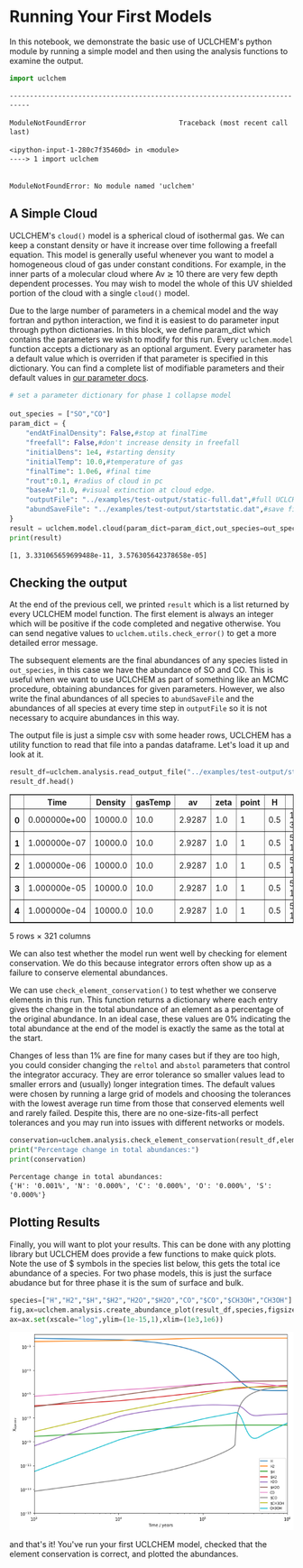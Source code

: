 # Running Your First Models

In this notebook, we demonstrate the basic use of UCLCHEM's python module by running a simple model and then using the analysis functions to examine the output.


```python
import uclchem
```


    ---------------------------------------------------------------------------

    ModuleNotFoundError                       Traceback (most recent call last)

    <ipython-input-1-280c7f35460d> in <module>
    ----> 1 import uclchem
    

    ModuleNotFoundError: No module named 'uclchem'


## A Simple Cloud

UCLCHEM's `cloud()` model is a spherical cloud of isothermal gas. We can keep a constant density or have it increase over time following a freefall equation. This model is generally useful whenever you want to model a homogeneous cloud of gas under constant conditions. For example, in the inner parts of a molecular cloud where Av $\gtrsim$ 10 there are very few depth dependent processes. You may wish to model the whole of this UV shielded portion of the cloud with a single `cloud()` model.

Due to the large number of parameters in a chemical model and the way fortran and python interaction, we find it is easiest to do parameter input through python dictionaries. In this block, we define param_dict which contains the parameters we wish to modify for this run. Every `uclchem.model` function accepts a dictionary as an optional argument. Every parameter has a default value which is overriden if that parameter is specified in this dictionary. You can find a complete list of modifiable parameters and their default values in [our parameter docs](/docs/parameters).



```python
# set a parameter dictionary for phase 1 collapse model

out_species = ["SO","CO"]
param_dict = {
    "endAtFinalDensity": False,#stop at finalTime
    "freefall": False,#don't increase density in freefall
    "initialDens": 1e4, #starting density
    "initialTemp": 10.0,#temperature of gas
    "finalTime": 1.0e6, #final time
    "rout":0.1, #radius of cloud in pc
    "baseAv":1.0, #visual extinction at cloud edge.
    "outputFile": "../examples/test-output/static-full.dat",#full UCLCHEM output
    "abundSaveFile": "../examples/test-output/startstatic.dat",#save final abundances to file
}
result = uclchem.model.cloud(param_dict=param_dict,out_species=out_species)
print(result)

```

    [1, 3.331065659699488e-11, 3.576305642378658e-05]


## Checking the output

At the end of the previous cell, we printed `result` which is a list returned by every UCLCHEM model function. The first element is always an integer which will be positive if the code completed and negative otherwise. You can send negative values to `uclchem.utils.check_error()` to get a more detailed error message.

The subsequent elements are the final abundances of any species listed in `out_species`, in this case we have the abundance of SO and CO. This is useful when we want to use UCLCHEM as part of something like an MCMC procedure, obtaining abundances for given parameters. However, we also write the final abundances of all species to `abundSaveFile` and the abundances of all species at every time step in `outputFile` so it is not necessary to acquire abundances in this way.

The output file is just a simple csv with some header rows, UCLCHEM has a utility function to read that file into a pandas dataframe. Let's load it up and look at it.




```python
result_df=uclchem.analysis.read_output_file("../examples/test-output/static-full.dat")
result_df.head()
```




<div>
<table border="1" class="dataframe">
  <thead>
<tr>
      <th></th>
      <th>Time</th>
      <th>Density</th>
      <th>gasTemp</th>
      <th>av</th>
      <th>zeta</th>
      <th>point</th>
      <th>H</th>
      <th>#H</th>
      <th>H+</th>
      <th>@H</th>
      <th>...</th>
      <th>HS2+</th>
      <th>HSO2+</th>
      <th>H2S2+</th>
      <th>H2S2</th>
      <th>#H2S2</th>
      <th>@H2S2</th>
      <th>E-</th>
      <th>BULK</th>
      <th>SURFACE</th>
      <th>radfield</th>
    </tr>
  </thead>
  <tbody>
    <tr>
      <th>0</th>
      <td>0.000000e+00</td>
      <td>10000.0</td>
      <td>10.0</td>
      <td>2.9287</td>
      <td>1.0</td>
      <td>1</td>
      <td>0.5</td>
      <td>1.000000e-30</td>
      <td>1.000000e-30</td>
      <td>1.000000e-30</td>
      <td>...</td>
      <td>1.000000e-30</td>
      <td>1.000000e-30</td>
      <td>1.000000e-30</td>
      <td>1.000000e-30</td>
      <td>1.000000e-30</td>
      <td>1.000000e-30</td>
      <td>0.000182</td>
      <td>1.000000e-30</td>
      <td>1.000000e-30</td>
      <td>1.0</td>
    </tr>
    <tr>
      <th>1</th>
      <td>1.000000e-07</td>
      <td>10000.0</td>
      <td>10.0</td>
      <td>2.9287</td>
      <td>1.0</td>
      <td>1</td>
      <td>0.5</td>
      <td>5.680300e-13</td>
      <td>1.789040e-17</td>
      <td>4.269620e-20</td>
      <td>...</td>
      <td>1.000000e-30</td>
      <td>1.000000e-30</td>
      <td>1.000000e-30</td>
      <td>1.000000e-30</td>
      <td>1.000000e-30</td>
      <td>1.000000e-30</td>
      <td>0.000182</td>
      <td>5.629010e-20</td>
      <td>7.488850e-13</td>
      <td>1.0</td>
    </tr>
    <tr>
      <th>2</th>
      <td>1.000000e-06</td>
      <td>10000.0</td>
      <td>10.0</td>
      <td>2.9287</td>
      <td>1.0</td>
      <td>1</td>
      <td>0.5</td>
      <td>5.646510e-12</td>
      <td>1.789080e-16</td>
      <td>4.219000e-18</td>
      <td>...</td>
      <td>1.631720e-30</td>
      <td>1.000000e-30</td>
      <td>1.000000e-30</td>
      <td>1.000020e-30</td>
      <td>1.000000e-30</td>
      <td>1.000000e-30</td>
      <td>0.000182</td>
      <td>5.562330e-18</td>
      <td>7.444370e-12</td>
      <td>1.0</td>
    </tr>
    <tr>
      <th>3</th>
      <td>1.000000e-05</td>
      <td>10000.0</td>
      <td>10.0</td>
      <td>2.9287</td>
      <td>1.0</td>
      <td>1</td>
      <td>0.5</td>
      <td>5.641430e-11</td>
      <td>1.789520e-15</td>
      <td>4.212520e-16</td>
      <td>...</td>
      <td>7.762720e-29</td>
      <td>1.000000e-30</td>
      <td>1.000000e-30</td>
      <td>1.000050e-30</td>
      <td>1.000000e-30</td>
      <td>1.000010e-30</td>
      <td>0.000182</td>
      <td>5.554260e-16</td>
      <td>7.438940e-11</td>
      <td>1.0</td>
    </tr>
    <tr>
      <th>4</th>
      <td>1.000000e-04</td>
      <td>10000.0</td>
      <td>10.0</td>
      <td>2.9287</td>
      <td>1.0</td>
      <td>1</td>
      <td>0.5</td>
      <td>5.480630e-10</td>
      <td>1.793810e-14</td>
      <td>4.079690e-14</td>
      <td>...</td>
      <td>7.864380e-27</td>
      <td>1.000000e-30</td>
      <td>1.000000e-30</td>
      <td>1.000070e-30</td>
      <td>1.000000e-30</td>
      <td>1.000150e-30</td>
      <td>0.000182</td>
      <td>5.425070e-14</td>
      <td>7.351600e-10</td>
      <td>1.0</td>
    </tr>
  </tbody>
</table>
<p>5 rows × 321 columns</p>
</div>



We can also test whether the model run went well by checking for element conservation. We do this because integrator errors often show up as a failure to conserve elemental abundances. 

We can use `check_element_conservation()` to test whether we conserve elements in this run. This function returns a dictionary where each entry gives the change in the total abundance of an element as a percentage of the original abundance. In an ideal case, these values are 0\% indicating the total abundance at the end of the model is exactly the same as the total at the start.

Changes of less than 1\% are fine for many cases but if they are too high, you could consider changing the `reltol` and `abstol` parameters that control the integrator accuracy. They are error tolerance so smaller values lead to smaller errors and (usually) longer integration times. The default values were chosen by running a large grid of models and choosing the tolerances with the lowest average run time from those that conserved elements well and rarely failed. Despite this, there are no one-size-fits-all perfect tolerances and you may run into issues with different networks or models.


```python
conservation=uclchem.analysis.check_element_conservation(result_df,element_list=["H","N","C","O","S"])
print("Percentage change in total abundances:")
print(conservation)
```

    Percentage change in total abundances:
    {'H': '0.001%', 'N': '0.000%', 'C': '0.000%', 'O': '0.000%', 'S': '0.000%'}


## Plotting Results
Finally, you will want to plot your results. This can be done with any plotting library but UCLCHEM does provide a few functions to make quick plots. Note the use of $ symbols in the species list below, this gets the total ice abundance of a species. For two phase models, this is just the surface abudance but for three phase it is the sum of surface and bulk.


```python
species=["H","H2","$H","$H2","H2O","$H2O","CO","$CO","$CH3OH","CH3OH"]
fig,ax=uclchem.analysis.create_abundance_plot(result_df,species,figsize=(10,7))
ax=ax.set(xscale="log",ylim=(1e-15,1),xlim=(1e3,1e6))
```


![png](./assets/first_model_9_0.png)


and that's it! You've run your first UCLCHEM model, checked that the element conservation is correct, and plotted the abundances.
